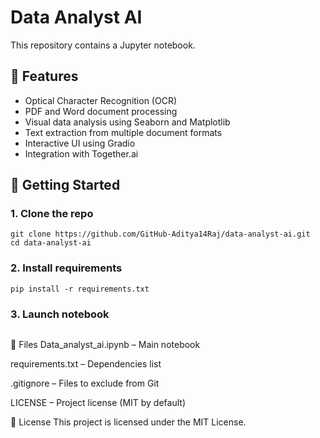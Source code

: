 # Data Analyst AI

This repository contains a Jupyter notebook.

## 🧠 Features

- Optical Character Recognition (OCR)
- PDF and Word document processing
- Visual data analysis using Seaborn and Matplotlib
- Text extraction from multiple document formats
- Interactive UI using Gradio
- Integration with Together.ai

## 🚀 Getting Started

### 1. Clone the repo

```
git clone https://github.com/GitHub-Aditya14Raj/data-analyst-ai.git
cd data-analyst-ai
```
### 2. Install requirements
```pip install -r requirements.txt```

### 3. Launch notebook
```jupyter notebook Data_analyst_ai.ipynb
```
📁 Files
Data_analyst_ai.ipynb – Main notebook

requirements.txt – Dependencies list

.gitignore – Files to exclude from Git

LICENSE – Project license (MIT by default)

📜 License
This project is licensed under the MIT License.

